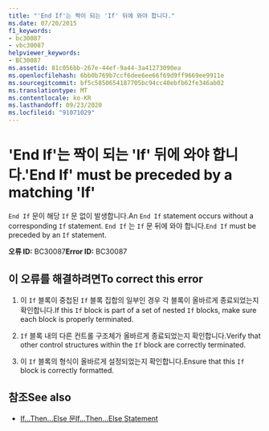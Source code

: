 ```yaml
---
title: "'End If'는 짝이 되는 'If' 뒤에 와야 합니다."
ms.date: 07/20/2015
f1_keywords:
- bc30087
- vbc30087
helpviewer_keywords:
- BC30087
ms.assetid: 81c056bb-267e-44ef-9a44-3a41273090ea
ms.openlocfilehash: 6bb0b769b7ccf6dee6ee66f69d9ff9669ee9911e
ms.sourcegitcommit: bf5c5850654187705bc94cc40ebfb62fe346ab02
ms.translationtype: MT
ms.contentlocale: ko-KR
ms.lasthandoff: 09/23/2020
ms.locfileid: "91071029"
---
```

# <a name="end-if-must-be-preceded-by-a-matching-if"></a><span data-ttu-id="2e76e-102">'End If'는 짝이 되는 'If' 뒤에 와야 합니다.</span><span class="sxs-lookup"><span data-stu-id="2e76e-102">'End If' must be preceded by a matching 'If'</span></span>

<span data-ttu-id="2e76e-103">`End If` 문이 해당 `If` 문 없이 발생합니다.</span><span class="sxs-lookup"><span data-stu-id="2e76e-103">An `End If` statement occurs without a corresponding `If` statement.</span></span> <span data-ttu-id="2e76e-104">`End If` 는 `If` 문 뒤에 와야 합니다.</span><span class="sxs-lookup"><span data-stu-id="2e76e-104">`End If` must be preceded by an `If` statement.</span></span>  
  
 <span data-ttu-id="2e76e-105">**오류 ID:** BC30087</span><span class="sxs-lookup"><span data-stu-id="2e76e-105">**Error ID:** BC30087</span></span>  
  
## <a name="to-correct-this-error"></a><span data-ttu-id="2e76e-106">이 오류를 해결하려면</span><span class="sxs-lookup"><span data-stu-id="2e76e-106">To correct this error</span></span>  
  
1. <span data-ttu-id="2e76e-107">이 `If` 블록이 중첩된 `If` 블록 집합의 일부인 경우 각 블록이 올바르게 종료되었는지 확인합니다.</span><span class="sxs-lookup"><span data-stu-id="2e76e-107">If this `If` block is part of a set of nested `If` blocks, make sure each block is properly terminated.</span></span>  
  
2. <span data-ttu-id="2e76e-108">`If` 블록 내의 다른 컨트롤 구조체가 올바르게 종료되었는지 확인합니다.</span><span class="sxs-lookup"><span data-stu-id="2e76e-108">Verify that other control structures within the `If` block are correctly terminated.</span></span>  
  
3. <span data-ttu-id="2e76e-109">이 `If` 블록의 형식이 올바르게 설정되었는지 확인합니다.</span><span class="sxs-lookup"><span data-stu-id="2e76e-109">Ensure that this `If` block is correctly formatted.</span></span>  
  
## <a name="see-also"></a><span data-ttu-id="2e76e-110">참조</span><span class="sxs-lookup"><span data-stu-id="2e76e-110">See also</span></span>

- [<span data-ttu-id="2e76e-111">If...Then...Else 문</span><span class="sxs-lookup"><span data-stu-id="2e76e-111">If...Then...Else Statement</span></span>](../language-reference/statements/if-then-else-statement.md)
